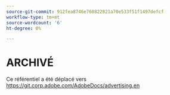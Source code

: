 ```yaml
---
source-git-commit: 912fea8746e760822821a70e533f51f1497defcf
workflow-type: tm+mt
source-wordcount: '6'
ht-degree: 0%

---
```

# ARCHIVÉ

Ce référentiel a été déplacé vers <https://git.corp.adobe.com/AdobeDocs/advertising.en>